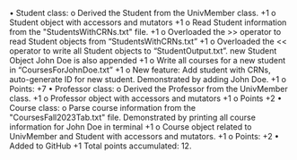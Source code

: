 •	Student class: 
  o	Derived the Student from the UnivMember class. +1
  o	Student object with accessors and mutators +1
  o	Read Student information from the "StudentsWithCRNs.txt" file. +1
  o	Overloaded the >> operator to read Student objects from “StudentsWithCRNs.txt” +1
  o	Overloaded the << operator to write all Student objects to “StudentOutput.txt”. new Student Object John Doe is also appended +1
  o	Write all courses for a new student in “CoursesForJohnDoe.txt” +1
  o	New feature: Add student with CRNs, auto-generate ID for new student. Demonstrated by adding John Doe. +1
  o	Points: +7
•	Professor class:
  o	Derived the Professor from the UnivMember class. +1
  o	Professor object with accessors and mutators +1
  o	Points +2
•	Course class: 
  o	Parse course information from the "CoursesFall2023Tab.txt" file. Demonstrated by printing all course information for John Doe in terminal +1
  o	Course object related to UnivMember and Student with accessors and mutators. +1
  o	Points: +2
•	Added to GitHub +1
Total points accumulated: 12.

